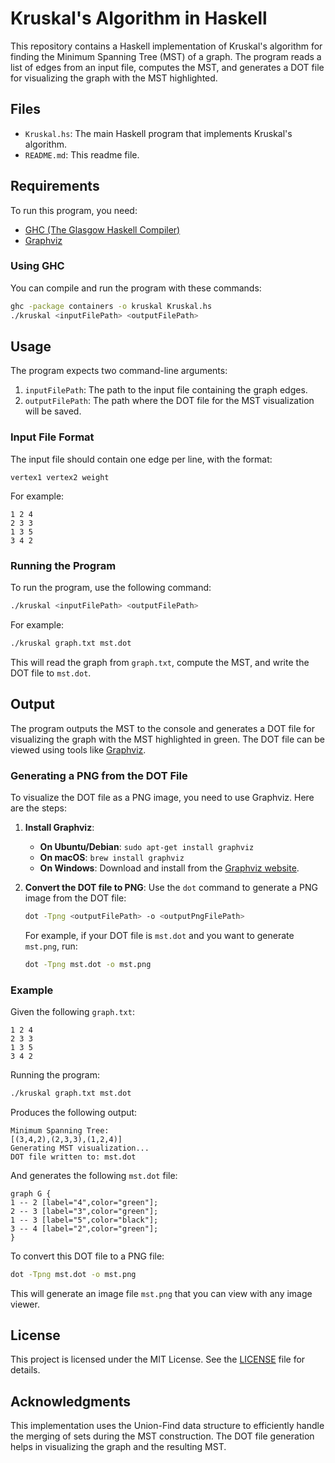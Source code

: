# Kruskal's Algorithm in Haskell

This repository contains a Haskell implementation of Kruskal's algorithm for finding the Minimum Spanning Tree (MST) of a graph. The program reads a list of edges from an input file, computes the MST, and generates a DOT file for visualizing the graph with the MST highlighted.

## Files

- `Kruskal.hs`: The main Haskell program that implements Kruskal's algorithm.
- `README.md`: This readme file.

## Requirements

To run this program, you need:

- [GHC (The Glasgow Haskell Compiler)](https://www.haskell.org/ghc/)
- [Graphviz](https://graphviz.org/)


### Using GHC

You can compile and run the program with these commands:

```sh
ghc -package containers -o kruskal Kruskal.hs
./kruskal <inputFilePath> <outputFilePath>
```

## Usage

The program expects two command-line arguments:

1. `inputFilePath`: The path to the input file containing the graph edges.
2. `outputFilePath`: The path where the DOT file for the MST visualization will be saved.

### Input File Format

The input file should contain one edge per line, with the format:

```
vertex1 vertex2 weight
```

For example:

```
1 2 4
2 3 3
1 3 5
3 4 2
```

### Running the Program

To run the program, use the following command:

```sh
./kruskal <inputFilePath> <outputFilePath>
```

For example:

```sh
./kruskal graph.txt mst.dot
```

This will read the graph from `graph.txt`, compute the MST, and write the DOT file to `mst.dot`.

## Output

The program outputs the MST to the console and generates a DOT file for visualizing the graph with the MST highlighted in green. The DOT file can be viewed using tools like [Graphviz](http://www.graphviz.org/).

### Generating a PNG from the DOT File

To visualize the DOT file as a PNG image, you need to use Graphviz. Here are the steps:

1. **Install Graphviz**:
   - **On Ubuntu/Debian**: `sudo apt-get install graphviz`
   - **On macOS**: `brew install graphviz`
   - **On Windows**: Download and install from the [Graphviz website](https://graphviz.org/download/).

2. **Convert the DOT file to PNG**:
   Use the `dot` command to generate a PNG image from the DOT file:

   ```sh
   dot -Tpng <outputFilePath> -o <outputPngFilePath>
   ```

   For example, if your DOT file is `mst.dot` and you want to generate `mst.png`, run:

   ```sh
   dot -Tpng mst.dot -o mst.png
   ```

### Example

Given the following `graph.txt`:

```
1 2 4
2 3 3
1 3 5
3 4 2
```

Running the program:

```sh
./kruskal graph.txt mst.dot
```

Produces the following output:

```
Minimum Spanning Tree:
[(3,4,2),(2,3,3),(1,2,4)]
Generating MST visualization...
DOT file written to: mst.dot
```

And generates the following `mst.dot` file:

```
graph G {
1 -- 2 [label="4",color="green"];
2 -- 3 [label="3",color="green"];
1 -- 3 [label="5",color="black"];
3 -- 4 [label="2",color="green"];
}
```

To convert this DOT file to a PNG file:

```sh
dot -Tpng mst.dot -o mst.png
```

This will generate an image file `mst.png` that you can view with any image viewer.

## License

This project is licensed under the MIT License. See the [LICENSE](LICENSE) file for details.

## Acknowledgments

This implementation uses the Union-Find data structure to efficiently handle the merging of sets during the MST construction. The DOT file generation helps in visualizing the graph and the resulting MST.
